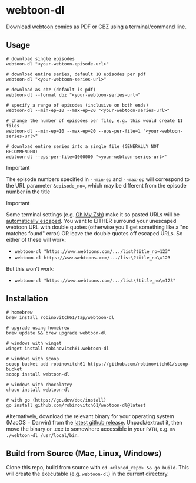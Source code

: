 # webtoon-dl

Download [webtoon](https://www.webtoons.com/en/) comics as PDF or CBZ using a terminal/command line.

## Usage

```shell
# download single episodes
webtoon-dl "<your-webtoon-episode-url>"

# download entire series, default 10 episodes per pdf
webtoon-dl "<your-webtoon-series-url>"

# download as cbz (default is pdf)
webtoon-dl --format cbz "<your-webtoon-series-url>"

# specify a range of episodes (inclusive on both ends)
webtoon-dl --min-ep=10 --max-ep=20 "<your-webtoon-series-url>"

# change the number of episodes per file, e.g. this would create 11 files
webtoon-dl --min-ep=10 --max-ep=20 --eps-per-file=1 "<your-webtoon-series-url>"

# download entire series into a single file (GENERALLY NOT RECOMMENDED)
webtoon-dl --eps-per-file=1000000 "<your-webtoon-series-url>"
```

> [!IMPORTANT]
> The episode numbers specified in `--min-ep` and `--max-ep` will correspond to the URL parameter `&episode_no=`, which may be different from the episode number in the title

> [!IMPORTANT]
> Some terminal settings (e.g. [Oh My Zsh](https://ohmyz.sh)) make it so pasted URLs will be [automatically escaped](https://github.com/ohmyzsh/ohmyzsh/issues/7632).
> You want to EITHER surround your unescaped webtoon URL with double quotes (otherwise you'll get something like a "no matches found" error) OR leave the double quotes off escaped URLs.
> So either of these will work:
> - `webtoon-dl "https://www.webtoons.com/.../list?title_no=123"`
> - `webtoon-dl https://www.webtoons.com/.../list\?title_no\=123`
>
> But this won't work:
> - `webtoon-dl "https://www.webtoons.com/.../list\?title_no\=123"`

## Installation

```shell
# homebrew
brew install robinovitch61/tap/webtoon-dl

# upgrade using homebrew
brew update && brew upgrade webtoon-dl

# windows with winget
winget install robinovitch61.webtoon-dl

# windows with scoop
scoop bucket add robinovitch61 https://github.com/robinovitch61/scoop-bucket
scoop install webtoon-dl

# windows with chocolatey
choco install webtoon-dl

# with go (https://go.dev/doc/install)
go install github.com/robinovitch61/webtoon-dl@latest
```

Alternatively, download the relevant binary for your operating system (MacOS = Darwin) from
the [latest github release](https://github.com/robinovitch61/webtoon-dl/releases). Unpack/extract it, then move the
binary or .exe to somewhere accessible in your `PATH`, e.g. `mv ./webtoon-dl /usr/local/bin`.

## Build from Source (Mac, Linux, Windows)

Clone this repo, build from source with `cd <cloned_repo> && go build`. This will create the executable (e.g. `webtoon-dl`) in the current directory.

